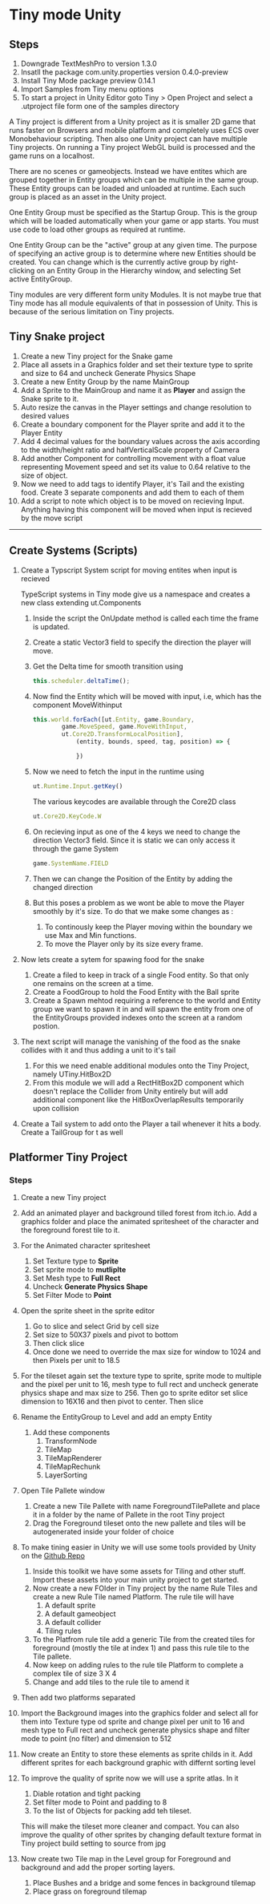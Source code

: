 # Tiny mode Unity
## Steps
1. Downgrade TextMeshPro to version 1.3.0
1. Insatll the package com.unity.properties version 0.4.0-preview
1. Install Tiny Mode package preview 0.14.1
1. Import Samples from Tiny menu options
1. To start a project in Unity Editor goto Tiny > Open Project and select a .utproject file form one of the samples directory

A Tiny project is different from  a Unity project as it is smaller 2D game that runs faster on Browsers and mobile platform and completely uses ECS over Monobehaviour scripting. Then also one Unity project can have multiple Tiny projects. On running a Tiny project WebGL build is processed and the game runs on a localhost. 

There are no scenes or gameobjects. Instead we have entites which are grouped together in Entity groups which can be multiple in the same group. These Entity groups can be loaded and unloaded at runtime. Each such group is placed as an asset in the Unity project.

One Entity Group must be specified as the Startup Group. This is the group which will be loaded automatically when your game or app starts. You must use code to load other groups as required at runtime. 

One Entity Group can be the "active" group at any given time. The purpose of specifying an active group is to determine where new Entities should be created. You can change which is the currently active group by right-clicking on an Entity Group in the Hierarchy window, and selecting Set active EntityGroup.


Tiny modules are very different form unity Modules. It is not maybe true that Tiny mode has all module equivalents of that in possession of Unity. This is because of the serious limitation on Tiny projects.

## Tiny Snake project
1. Create a new Tiny project for the Snake game
1. Place all assets in a Graphics folder and set their texture type to sprite and size to 64 and uncheck Generate Physics Shape
1. Create a new Entity Group by the name MainGroup
1. Add a Sprite to the MainGroup and name it as     **Player** and assign the Snake sprite to it.
1. Auto resize the canvas in the Player settings and change resolution to desired values
1. Create a boundary component for the Player sprite and add it to the Player Entity
1. Add 4 decimal values for the boundary values across the axis according to the width/height ratio and halfVerticalScale property of Camera
1. Add another Component for controlling movement with a float value representing Movement speed and set its value to 0.64 relative to the size of object.
1. Now we need to add tags to identify Player, it's Tail and the existing food. Create 3 separate components and add them to each of them
1. Add a script to note which object is to be moved on recieving Input. Anything having this component will be moved when input is recieved by the move script

___
## Create Systems (Scripts) 

1. Create a Typscript System script for moving entites when input is recieved

    TypeScript systems in Tiny mode give us a namespace and creates a new class extending ut.Components

    1.    Inside the script the OnUpdate method is called each time the frame is updated. 
    1. Create a static Vector3 field to specify the direction the player will move.
    1. Get the Delta time for smooth transition using 
        ```ts
        this.scheduler.deltaTime();
        ```
    4. Now find the Entity which will be moved with input, i.e, which has the component MoveWithinput
        ```ts
        this.world.forEach([ut.Entity, game.Boundary,
                game.MoveSpeed, game.MoveWithInput,
                ut.Core2D.TransformLocalPosition],
                    (entity, bounds, speed, tag, position) => { 
    
                    })
        ```
    5. Now we need to fetch the input in the runtime using 
        ```ts
        ut.Runtime.Input.getKey()
        ```
        The various keycodes are available through the Core2D class
        ```ts
        ut.Core2D.KeyCode.W
        ```
    6. On recieving input as one of the 4 keys we need to change the direction Vector3 field. Since it is static we can only access it through the game System
        ```ts
        game.SystemName.FIELD
        ```
    7. Then we can change the Position of the Entity by adding the changed direction
    1. But this poses a problem as we wont be able to move the Player smoothly by it's size. To do that we make some changes as :

        1. To continously keep the Player moving within the boundary we use Max and Min functions.
        1. To move the Player only by its size every frame.


1. Now lets create a sytem for spawing food for the snake

    1. Create a filed to keep in track of a single Food entity. So that only one remains on the screen at a time.
    1. Create a FoodGroup to hold the Food Entity with the Ball sprite
    1. Create a Spawn mehtod requiring a reference to the world and Entity group we want to spawn it in and will spawn the entity from one of the EntityGroups provided indexes onto the screen at a random postion.

1. The next script will manage the vanishing of the food as the snake collides with it and thus adding a unit to it's tail
    1. For this we need enable additional modules onto the Tiny Project, namely UTiny.HitBox2D
    1. From this module we will add a RectHitBox2D component which doesn't replace the Collider from Unity entirely but will add additional component like the HitBoxOverlapResults temporarily upon collision
1. Create a Tail system to add onto the Player a tail whenever it hits a body. Create a TailGroup for t as well

## Platformer Tiny Project
### Steps
1. Create a new Tiny project 

2. Add an animated player and background tilled forest from itch.io. Add a graphics folder and place the animated spritesheet of the character and the foreground forest tile to it. 
1. For the Animated character spritesheet
    1. Set Texture type to **Sprite** 
    1. Set sprite mode to **mutliplte**
    1. Set Mesh type to **Full Rect**
    1. Uncheck **Generate Physics Shape**
    1. Set Filter Mode to **Point**
3. Open the sprite sheet in the sprite editor
    1. Go to slice and select Grid by cell size
    1. Set size to 50X37 pixels and pivot to bottom
    1. Then click slice
    1. Once done we need to override the max size for window to 1024 and then Pixels per unit to 18.5
1. For the tileset again set the texture type to sprite, sprite mode to multiple and the pixel per unit to 16, mesh type to full rect and uncheck generate physics shape and max size to 256. Then go to sprite editor set slice dimension to 16X16 and then pivot to center. Then slice
1. Rename the EntityGroup to Level and add an empty Entity
    1. Add these components 
        1. TransformNode 
        1. TileMap
        1. TileMapRenderer 
        1. TileMapRechunk
        1. LayerSorting 
1. Open Tile Pallete window  
    1. Create a new Tile Pallete with name ForegroundTilePallete and place it in a folder by the name of Pallete in the root Tiny project
    1. Drag the Foreground tileset onto the new pallete and tiles will be autogenerated inside your folder of choice
1. To make tining easier in Unity we will use some tools provided by Unity on the [Github Repo ](https://github.com/Unity-Technologies/2d-extras)
    1. Inside this toolkit we have some assets for Tiling and other stuff. Import these assets into your main unity project to get started.
    1. Now create a new FOlder in Tiny project by the name Rule Tiles and create a new Rule Tile named Platform. The rule tile will have
        1. A default sprite
        1. A default gameobject
        1. A default collider
        1. Tiling rules
    1. To the Platfrom rule tile add a generic Tile from the created tiles for foreground (mostly the tile at index 1) and pass this rule tile to the Tile pallete.
    1. Now keep on adding rules to the rule tile Platform to complete a complex tile of size 3 X 4
    1. Change and add tiles to the rule tile to amend it
1. Then add two platforms separated 
1. Import the Background images into the graphics folder and select all for them into Texture type od sprite and change pixel per unit to 16 and mesh type to Full rect and uncheck generate physics shape and filter mode to point (no filter) and dimension to 512
1. Now create an Entity to store these elements as sprite childs in it. Add different sprites for each background graphic with differnt sorting level
1. To improve the quality of sprite now we will use a sprite atlas. In it
    1. Diable rotation and tight packing
    1. Set filter mode to Point and padding to 8
    1. To the list of Objects for packing add teh tileset.    

    This will make the tileset more cleaner and compact. You can also improve the quality of other sprites by changing default texture format in Tiny project build setting to source from jpg
1. Now create two Tile map in the Level group for Foreground and background and add the proper sorting layers. 
    1. Place Bushes and a bridge and some fences in background tilemap
    1. Place grass on foreground tilemap

